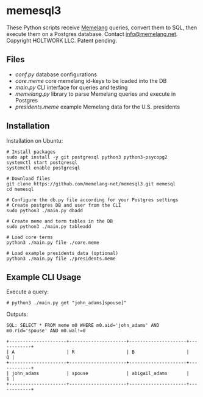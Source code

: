 # memesql3

These Python scripts receive [Memelang](https://memelang.net/) queries, convert them to SQL, then execute them on a Postgres database. Contact info@memelang.net. Copyright HOLTWORK LLC. Patent pending.


## Files

* *conf.py* database configurations
* *core.meme* core memelang id-keys to be loaded into the DB
* *main.py* CLI interface for queries and testing
* *memelang.py* library to parse Memelang queries and execute in Postgres
* *presidents.meme* example Memelang data for the U.S. presidents


## Installation

Installation on Ubuntu:

	# Install packages
	sudo apt install -y git postgresql python3 python3-psycopg2
	systemctl start postgresql
	systemctl enable postgresql
	
	# Download files
	git clone https://github.com/memelang-net/memesql3.git memesql
	cd memesql

	# Configure the db.py file according for your Postgres settings
	# Create postgres DB and user from the CLI
	sudo python3 ./main.py dbadd

	# Create meme and term tables in the DB
	sudo python3 ./main.py tableadd

	# Load core terms
	python3 ./main.py file ./core.meme

	# Load example presidents data (optional)
	python3 ./main.py file ./presidents.meme


## Example CLI Usage

Execute a query:

	# python3 ./main.py get "john_adams]spouse]"

Outputs:

	SQL: SELECT * FROM meme m0 WHERE m0.aid='john_adams' AND m0.rid='spouse' AND m0.wal!=0
	
	+---------------------+---------------------+---------------------+------------+
	| A                   | R                   | B                   |          Q |
	+---------------------+---------------------+---------------------+------------+
	| john_adams          | spouse              | abigail_adams       |          1 |
	+---------------------+---------------------+---------------------+------------+
